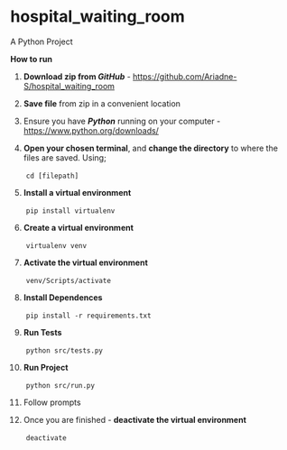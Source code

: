# hospital_waiting_room

A Python Project

**How to run**

1. <b>Download zip from <i>GitHub</i></b>  - <https://github.com/Ariadne-S/hospital_waiting_room>

2. <b>Save file</b> from zip in a convenient location

3. Ensure you have <b><i>Python</i></b> running on your computer - <https://www.python.org/downloads/>

4. <b>Open your chosen terminal</b>, and <b>change the directory</b> to where the files are saved. Using;

   ​	 <code>cd [filepath]</code>

5. <b>Install a virtual environment</b>

   ​	<code>pip install virtualenv</code>

6. <b>Create a virtual environment</b>

   ​	<code>virtualenv venv</code>

7. <b>Activate the virtual environment </b>

   ​	<code>venv/Scripts/activate</code>

8. <b>Install Dependences </b>

   ​	 <code>pip install -r requirements.txt</code>

9. <b>Run Tests</b>

   ​	<code>python src/tests.py</code>

10. <b>Run Project</b> 

    ​	<code>python src/run.py</code>

11. Follow prompts

12. Once you are finished - <b>deactivate the virtual environment</b>

    ​	<code>deactivate</code>

    

    


